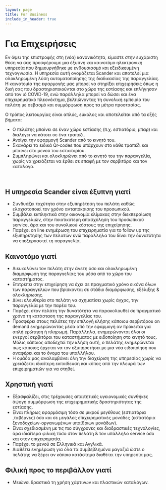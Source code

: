 ```yaml
---
layout: page
title: For Business
include_in_header: true
---
```


# Για Επιχειρήσεις
Εν όψει της επιστροφής στη (νέα) κανονικότητα, είμαστε στην ευχάριστη θέση να σας προσφέρουμε μια έξυπνη και καινοτόμο ηλεκτρονική υπηρεσία που δημιουργήθηκε με ενθουσιασμό και εξειδικευμένη τεχνογνωσία. Η υπηρεσία αυτή ονομάζεται Scander και αποτελεί μια ολοκληρωμένη λύση αυτοματοποίησης της διαδικασίας της παραγγελίας. Η καινοτομία της εφαρμογής μας μπορεί να στηρίξει επιχειρήσεις όπως η δική σας που δραστηριοποιούνται στο χώρο της εστίασης και επλήγησαν από τον ιό COVID-19, ενώ παράλληλα μπορεί να δώσει και ένα επιχειρηματικό πλεονέκτημα, βελτιώνοντας τη συνολική εμπειρία του πελάτη με σεβασμό και συμμόρφωση προς τα μέτρα προστασίας.

Ο τρόπος λειτουργίας είναι απλός, εύκολος και αποτελείται από τα εξής βήματα:

- Ο πελάτης μπαίνει σε έναν χώρο εστίασης (π.χ. εστιατόριο, μπαρ) και διαλέγει να κάτσει σε ένα τραπέζι.
-	Ανοίγει την εφαρμογή Scander από το κινητό του.
-	Σκανάρει τα ειδικά Qr-codes που υπάρχουν στο κάθε τραπέζι και μπαίνει στο μενού του εστιατορίου.
-	Συμπληρώνει και ολοκληρώνει από το κινητό του την παραγγελία, χωρίς να χρειάζεται να έρθει σε επαφή με τον σερβιτόρο και τον κατάλογο.

<br>

## H υπηρεσία Scander είναι έξυπνη γιατί 
-	Συνδυάζει ταχύτητα στην εξυπηρέτηση του πελάτη καθώς ελαχιστοποιεί τον χρόνο ανταπόκρισης του προσωπικού.
-	Συμβάλει εκπληκτικά στην οικονομία κλίμακας στην διεκπεραίωση παραγγελιών, στην ποιοτικότερη απασχόληση του προσωπικού service, άρα και του συνολικού  κόστους της επιχείρησης.
-	Παρέχει on line ενημέρωση του επιχειρηματία για το follow up της εξυπηρέτησης των πελατών ενώ παράλληλα του δίνει την δυνατότητα να επεξεργαστεί τη παραγγελία.


## Καινοτόμo γιατί
-	Διευκολύνει τον πελάτη στην άνετη όσο και ολοκληρωμένη διαμόρφωση της παραγγελίας του μέσα από το χώρο του καταστήματος.
-	Επιτρέπει στην επιχείρηση να έχει σε πραγματικό χρόνο εικόνα όλων των παραγγελιών που βρίσκονται σε στάδιο διαμόρφωσης, εξέλιξης & ολοκλήρωσης.
-	Δίνει ελευθερία στο πελάτη να σχηματίσει χωρίς άγχος, την παραγγελία με την παρέα του. 
-	Παρέχει στον πελάτη την δυνατότητα να παρακολουθεί σε πραγματικό χρόνο τη κατάσταση της παραγγελίας του.
-	Προσφέρει στους πελάτες την επιλογή κλήσης κάποιου σερβιτόρου on demand ενημερώνοντας μέσα από την εφαρμογή αν πρόκειται για απλή ερώτηση ή πληρωμή. Παράλληλα, ενημερώνονται όλοι οι ενεργοί σερβιτόροι του καταστήματος με ειδοποίηση στο κινητό τους. Μόλις κάποιος αποδεχτεί την κλήση αυτή, ο πελάτης ενημερώνεται πως κάποιος έρχεται να τον εξυπηρετήσει με μια νέα ειδοποίηση που αναφέρει και το όνομα του υπαλλήλου.
-	Η ομάδα μας αναλαμβάνει όλη την διαχείριση της υπηρεσίας χωρίς να χρειάζεται ιδιαίτερη εκπαίδευση και κόπος από την πλευρά των επιχειρηματιών για να στηθεί.


## Χρηστική γιατί
-	Εξασφαλίζει, στις τρέχουσες απαιτητικές υγειονομικές συνθήκες άψογη συμμόρφωση της επιχειρηματικής δραστηριότητας της εστίασης.
-	Είναι πλήρως εφαρμόσιμη τόσο σε μικρού μεγέθους (εστιατόρια ,ταβέρνες) όσο και σε μεγάλες επιχειρηματικές μονάδες (εστιατόρια ξενοδοχείων-οργανωμένων υπαίθριων μονάδων).
-	Είναι σχεδιασμένη με τις πιο σύγχρονες και διαδραστικές τεχνολογίες, άρα ιδιαίτερα φιλική τόσο στον πελάτη & τον υπάλληλο service όσο και στον επιχειρηματία.
-	Παρέχει το μενού σε Ελληνικά και Αγγλικά.
-	Διαθέτει ενημέρωση για όλα τα συμβεβλημένα μαγαζιά ώστε ο πελάτης να ξέρει αν κάποιο κατάστημα διαθέτει την υπηρεσία μας.


## Φιλική προς το περιβάλλον γιατί
-	Μειώνει δραστικά τη χρήση χάρτινων και πλαστικών καταλόγων.

<br>
